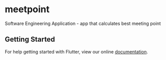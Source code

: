 # meetpoint

Software Engineering Application - app that calculates best meeting point

## Getting Started

For help getting started with Flutter, view our online
[documentation](https://flutter.io/).
